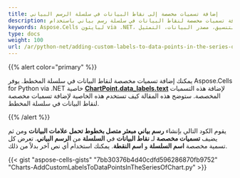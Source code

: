 ```yaml
---
title: إضافة تسميات مخصصة إلى نقاط البيانات في سلسلة الرسم البياني
description: تعلم كيفية إضافة تسميات مخصصة لنقاط البيانات في سلسلة رسم بياني باستخدام Aspose.Cells لبايثون via .NET. سيرينا دليلنا كيف تعدل مظهر التسميات، موضعها، وتنسيقها، بالإضافة إلى كيفية ربطها بمصدر البيانات لضمان عرض دقيق للبيانات.
keywords: Aspose.Cells لبايثون via .NET، التصوير البياني، التسميات المخصصة، نقاط البيانات، السلاسل، المظهر، الموقف، التنسيق، مصدر البيانات، التمثيل.
type: docs
weight: 100
url: /ar/python-net/adding-custom-labels-to-data-points-in-the-series-of-the-chart/
---
```


{{% alert color="primary" %}}

يمكنك إضافة تسميات مخصصة لنقاط البيانات في سلسلة المخطط. يوفر Aspose.Cells for Python via .NET خاصية [**ChartPoint.data_labels.text**](https://reference.aspose.com/cells/python-net/aspose.cells.charts/datalabels/text) لإضافة هذه التسميات المخصصة. ستوضح هذه المقالة كيف تستخدم هذه الخاصية لإضافة تسميات مخصصة لنقاط البيانات في سلسلة المخطط.

{{% /alert %}}

يقوم الكود التالي بإنشاء **رسم بياني مبعثر متصل بخطوط تحمل علامات البيانات** ومن ثم يضيف **تسميات مخصصة** لـ **نقاط البيانات** في **السلسلة** من **الرسم البياني**. تعرض كل تسمية مخصصة **اسم السلسلة** و **اسم النقطة**. يمكنك استخدام أي نص آخر بدلاً من ذلك.

{{< gist "aspose-cells-gists" "7bb30376b4d40cdfd596286870fb9752" "Charts-AddCustomLabelsToDataPointsInTheSeriesOfChart.py" >}}
